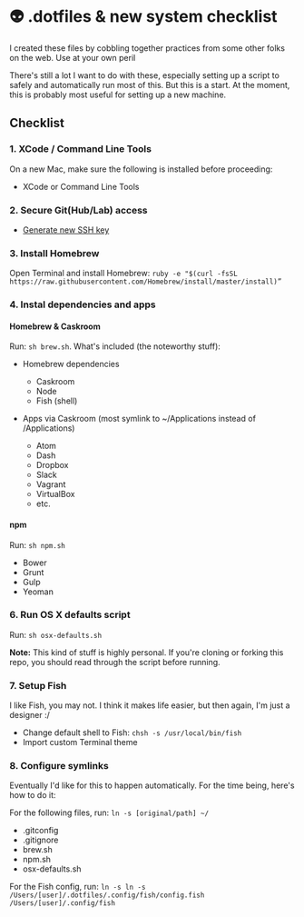 # 👽 .dotfiles & new system checklist

I created these files by cobbling together practices from some other folks on the web. Use at your own peril

There's still a lot I want to do with these, especially setting up a script to safely and automatically run most of this. But this is a start. At the moment, this is probably most useful for setting up a new machine.

## Checklist

### 1. XCode / Command Line Tools

On a new Mac, make sure the following is installed before proceeding:

- XCode or Command Line Tools

### 2. Secure Git(Hub/Lab) access

- [Generate new SSH key](https://help.github.com/articles/generating-ssh-keys/)

### 3. Install Homebrew

Open Terminal and install Homebrew: `ruby -e "$(curl -fsSL https://raw.githubusercontent.com/Homebrew/install/master/install)”`

### 4. Instal dependencies and apps

#### Homebrew & Caskroom

Run: `sh brew.sh`. What's included (the noteworthy stuff):

- Homebrew dependencies
  - Caskroom
  - Node
  - Fish (shell)

- Apps via Caskroom (most symlink to ~/Applications instead of /Applications)
  - Atom
  - Dash
  - Dropbox
  - Slack
  - Vagrant
  - VirtualBox
  - etc.

#### npm

Run: `sh npm.sh`

  - Bower
  - Grunt
  - Gulp
  - Yeoman

### 6. Run OS X defaults script

Run: `sh osx-defaults.sh`

**Note:** This kind of stuff is highly personal. If you're cloning or forking this repo, you should read through the script before running.

### 7. Setup Fish

I like Fish, you may not. I think it makes life easier, but then again, I'm just a designer :/

- Change default shell to Fish: `chsh -s /usr/local/bin/fish`
- Import custom Terminal theme

### 8. Configure symlinks

Eventually I'd like for this to happen automatically. For the time being, here's how to do it:

For the following files, run: `ln -s [original/path] ~/`

- .gitconfig
- .gitignore
- brew.sh
- npm.sh
- osx-defaults.sh

For the Fish config, run: `ln -s ln -s /Users/[user]/.dotfiles/.config/fish/config.fish /Users/[user]/.config/fish`
